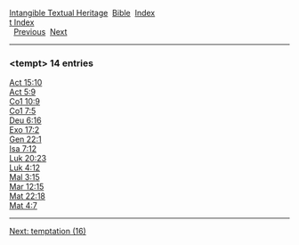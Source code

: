 [Intangible Textual Heritage](../../index)  [Bible](../index) 
[Index](index)   
[t Index](_t_)  
  [Previous](c11377)  [Next](c11379) 

------------------------------------------------------------------------

### &lt;tempt&gt; 14 entries

[Act 15:10](../kjv/act015.htm#010)  
[Act 5:9](../kjv/act005.htm#009)  
[Co1 10:9](../kjv/co1010.htm#009)  
[Co1 7:5](../kjv/co1007.htm#005)  
[Deu 6:16](../kjv/deu006.htm#016)  
[Exo 17:2](../kjv/exo017.htm#002)  
[Gen 22:1](../kjv/gen022.htm#001)  
[Isa 7:12](../kjv/isa007.htm#012)  
[Luk 20:23](../kjv/luk020.htm#023)  
[Luk 4:12](../kjv/luk004.htm#012)  
[Mal 3:15](../kjv/mal003.htm#015)  
[Mar 12:15](../kjv/mar012.htm#015)  
[Mat 22:18](../kjv/mat022.htm#018)  
[Mat 4:7](../kjv/mat004.htm#007)  

------------------------------------------------------------------------

[Next: temptation (16)](c11379)
